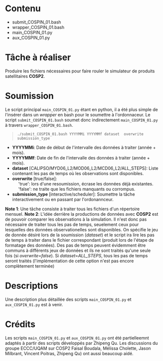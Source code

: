 # Contenu
  - submit_COSPIN_01.bash
  - wrapper_COSPIN_01.bash
  - main_COSPIN_01.py
  - aux_COSPIN_01.py

# Tâche à réaliser
Produire les fichiers nécessaires pour faire rouler le simulateur de produits satellitaires **COSP2**.

# Soumission
Le script principal `main_COSPIN_01.py` étant en python, il a été plus simple de l'insérer dans un *wrapper* en bash pour le soumettre à l'ordonnaceur. Le script `submit_COSPIN_01.bash` soumet donc indirectement `main_COSPIN_01.py` à travers `wrapper_COSPIN_01.bash`.

>`./submit_COSPIN_01.bash YYYYMMi YYYYMMf dataset  overwrite submission_type`
- **YYYYMMi**: Date de début de l'intervalle des données à traiter (année + mois).
- **YYYYMMf**: Date de fin de l'intervalle des données à traiter (année + mois).
- **dataset** [CALIPSO/MYD06_L2/MOD06_L2/MCD06_L2/ALL_STEPS]: Liste contenant les pas de temps où les observations sont disponibles.
- **overwrite** [true/false]:  
&nbsp;&nbsp;&nbsp;&nbsp; 'true': lors d'une resoumission, écrase les données déjà existantes.    
&nbsp;&nbsp;&nbsp;&nbsp; 'false': ne traite que les fichiers manquants ou corrompus.    
- **submission_type** [interactive/scheduler]: Soumettre la tâche interactivement ou en passant par l'ordonannceur.

**Note 1**: Une tâche consiste à traiter tous les fichiers d'un répertoire mensuel.
**Note 2**: L'idée derrière la productions de données avec **COSP2** est de pouvoir comparer les observations à la simulation. Il n'est donc pas nécessaire de traiter tous les pas de temps, seuelement ceux pour lesquelles des données observationelles sont disponibles. On spécifie le jeu de donnée désiré lors de la soumission (*dataset*) et le script ira lire les pas de temps à traiter dans le fichier correspondant (produit lors de l'étape de formatage des données). Des pas de temps peuvent évidemment être communs à différents jeux de données et ils ne sont traités qu'une seule fois (si *overwrite*=*false*). Si *dataset*=*ALL_STEPS*, tous les pas de temps seront traités (l'implémentation de cette option n'est pas encore complètement terminée)

# Descriptions
Une description plus détaillée des scripts `main_COSPIN_01.py` et `aux_COSPIN_01.py` est à venir. 

# Crédits
Les scripts `main_COSPIN_01.py` et `aux_COSPIN_01.py` ont été partielleemnt adaptés à partir des scripts développés par Zhipeng Qu. Les discussions du groupe ECCC/UQAM sur COSP2 Faisal Boudala, Mélissa Cholette, Jason Milbrant, Vincent Poitras, Zhipeng Qu) ont aussi beaucoup aidé.
